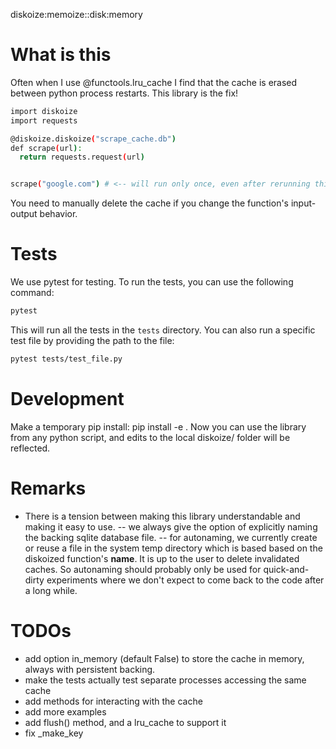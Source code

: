 diskoize:memoize::disk:memory

# What is this

Often when I use @functools.lru_cache I find that the cache is erased between python process restarts. This library is the fix!

```bash
import diskoize
import requests

@diskoize.diskoize("scrape_cache.db")
def scrape(url):
  return requests.request(url)


scrape("google.com") # <-- will run only once, even after rerunning this script.
```

You need to manually delete the cache if you change the function's input-output behavior.



# Tests

We use pytest for testing. To run the tests, you can use the following command:

```bash
pytest
```
This will run all the tests in the `tests` directory. You can also run a specific test file by providing the path to the file:

```bash
pytest tests/test_file.py
```

# Development

Make a temporary pip install: pip install -e .
Now you can use the library from any python script, and edits to the local diskoize/ folder will be reflected.

# Remarks

* There is a tension between making this library understandable and making it easy to use.
  -- we always give the option of explicitly naming the backing sqlite database file.
  -- for autonaming, we currently create or reuse a file in the system temp directory which is based 
  based on the diskoized function's __name__. It is up to the user to delete invalidated caches. So autonaming should probably only be used for quick-and-dirty experiments where we don't expect to come back to the code after a long while. 


# TODOs

* add option in_memory (default False) to store the cache in memory, always with persistent backing.
* make the tests actually test separate processes accessing the same cache
* add methods for interacting with the cache
* add more examples
* add flush() method, and a lru_cache to support it
* fix _make_key
